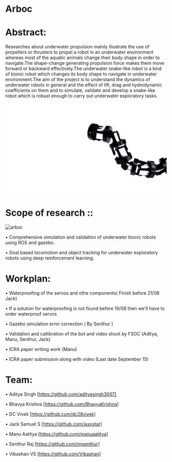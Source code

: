 # Arboc
# Abstract:

Researches about underwater propulsion mainly illustrate the use of propellers or thrusters to propel a robot in an underwater environment whereas most of the aquatic animals change their body shape in order to navigate.The shape-change generating propulsion force makes them move forward or backward effectively.The underwater snake-like robot is a kind of bionic robot which changes its body shape to navigate in underwater environment.The aim of the project is to understand the dynamics of underwater robots in general and the effect of lift, drag and hydrodynamic coefficients on them and to simulate, validate and develop a snake-like robot which is robust enough to carry out underwater exploratory tasks.

![arboc](https://github.com/spider-tronix/arboc/blob/master/arboc.jpg)

# Scope of research ::

![arboc](https://github.com/spider-tronix/arboc/blob/master/simulation.gif)

  •	Comprehensive simulation and validation of underwater bionic robots using ROS and gazebo.

  •	Goal based locomotion and object tracking for underwater exploratory robots using deep reinforcement learning.
  
 # Workplan:
  •	Waterproofing of the servos and othe components( Finish before 21/08 Jack)
  
  •	If a solution for waterproofing is not found before 19/08 then we'll have to order waterproof servos
  
  •	Gazebo simulation error correction ( By Senthur )
  
  •	Validation and callibration of the bot and video shoot by FSOC (Aditya, Manu, Senthur, Jack)
  
  •	ICRA paper writing work (Manu)
  
  •	ICRA paper submission along with video (Last date September 15)
  
# Team:

  • Aditya Singh [https://github.com/adityasingh3007]
  
  • Bhavya Krishna [https://github.com/BhavyaKrishna]
  
  • DC Vivek [https://github.com/dc28vivek]
  
  • Jack Samuel S [https://github.com/jaxxstar] 
  
  • Manu Aatitya [https://github.com/manuaatitya]  
  
  • Senthur Raj [https://github.com/imsenthur]
  
  • Vibashan VS [https://github.com/Vibashan]
  
  
